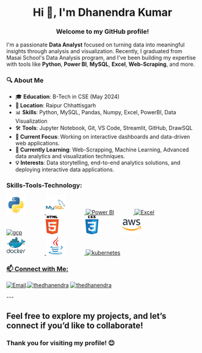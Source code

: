 <h1 align="center">Hi 👋, I'm Dhanendra Kumar</h1>
<h3 align="center">Welcome to my GitHub profile!</h3>

I'm a passionate **Data Analyst** focused on turning data into meaningful insights through analysis and visualization. Recently, I graduated from Masai School's Data Analysis program, and I've been building my expertise with tools like **Python**, **Power BI**, **MySQL**, **Excel**, **Web-Scraping**, and more.

### 🔍 About Me
- 🎓 **Education**: B-Tech in CSE (May 2024)
- **📍 Location**: Raipur Chhattisgarh
- 📊 **Skills**: Python, MySQL, Pandas, Numpy, Excel, PowerBI,  Data Visualization
- 🛠 **Tools**: Jupyter Notebook, Git, VS Code, Streamlit, GitHub, DrawSQL
- **💼 Current Focus**: Working on interactive dashboards and data-driven web applications.
- **🌱 Currently Learning**: Web-Scrapping, Machine Learning, Advanced data analytics and visualization techniques.
- **💡 Interests**: Data storytelling, end-to-end analytics solutions, and deploying interactive data applications.

<h3 align="left">Skills-Tools-Technology:</h3>
<p align="left">
   <a href="https://www.python.org" target="_blank" rel="noreferrer"> 
       <img src="https://raw.githubusercontent.com/devicons/devicon/master/icons/python/python-original.svg" alt="python" width="50" height="50" style="margin-right: 50px;"/> 
   </a>
   <a href="https://www.mysql.com/" target="_blank" rel="noreferrer"> 
       <img src="https://raw.githubusercontent.com/devicons/devicon/master/icons/mysql/mysql-original-wordmark.svg" alt="mysql" width="50" height="50" style="margin-right: 50px;"/> 
   </a>
   <a href="https://powerbi.microsoft.com/" target="_blank" rel="noreferrer">
       <img src="https://www.vectorlogo.zone/logos/microsoft_powerbi/microsoft_powerbi-icon.svg" alt="Power BI" width="50" height="50" style="margin-right: 50px;"/>
   </a>
   <a href="https://www.microsoft.com/en-us/microsoft-365/excel" target="_blank" rel="noreferrer">
       <img src="https://img.icons8.com/color/48/000000/microsoft-excel-2019--v1.png" alt="Excel" width="50" height="50" style="margin-right: 50px;"/></a> 
   <a href="https://cloud.google.com" target="_blank" rel="noreferrer"> 
       <img src="https://www.vectorlogo.zone/logos/google_cloud/google_cloud-icon.svg" alt="gcp" width="50" height="50" style="margin-right: 50px;"/></a> 
   <a href="https://www.w3.org/html/" target="_blank" rel="noreferrer"> 
       <img src="https://raw.githubusercontent.com/devicons/devicon/master/icons/html5/html5-original-wordmark.svg" alt="html5" width="50" height="50" style="margin-right: 50px;"/></a> 
   <a href="https://www.w3schools.com/css/" target="_blank" rel="noreferrer"> 
       <img src="https://raw.githubusercontent.com/devicons/devicon/master/icons/css3/css3-original-wordmark.svg" alt="css3" width="50" height="50" style="margin-right: 50px;"/></a> 
   <a href="https://aws.amazon.com" target="_blank" rel="noreferrer"> 
       <img src="https://raw.githubusercontent.com/devicons/devicon/master/icons/amazonwebservices/amazonwebservices-original-wordmark.svg" alt="aws" width="50" height="50" style="margin-right: 50px;"/> </a> 
   <a href="https://www.docker.com/" target="_blank" rel="noreferrer"> 
       <img src="https://raw.githubusercontent.com/devicons/devicon/master/icons/docker/docker-original-wordmark.svg" alt="docker" width="50" height="50" style="margin-right: 50px;"/> 
   </a> 
   <a href="https://www.java.com" target="_blank" rel="noreferrer"> 
       <img src="https://raw.githubusercontent.com/devicons/devicon/master/icons/java/java-original.svg" alt="java" width="50" height="50" style="margin-right: 50px;"/> 
   </a> 
   <a href="https://kubernetes.io" target="_blank" rel="noreferrer"> 
       <img src="https://www.vectorlogo.zone/logos/kubernetes/kubernetes-icon.svg" alt="kubernetes" width="50" height="50" style="margin-right: 50px;"/> 
</p>


<h3 align="left">📫 Connect with Me:</h3>
<p align="left">
<a href="mailto:dhanendra.std@gmail.com" target="blank">
        <img align="center" src="https://img.icons8.com/ios-filled/50/000000/email-open.png" alt="Email" height="30" width="40"/> </a>
<a href="https://linkedin.com/in/thedhanendra" target="blank"><img align="center" src="https://raw.githubusercontent.com/rahuldkjain/github-profile-readme-generator/master/src/images/icons/Social/linked-in-alt.svg" alt="thedhanendra" height="30" width="40" /></a>
<a href="https://www.leetcode.com/thedhanendra" target="blank"><img align="center" src="https://raw.githubusercontent.com/rahuldkjain/github-profile-readme-generator/master/src/images/icons/Social/leet-code.svg" alt="thedhanendra" height="30" width="40" /></a>
</p>
---

Feel free to explore my projects, and let’s connect if you’d like to collaborate!
---

<h3>Thank you for visiting my profile! 😊 </h3>
